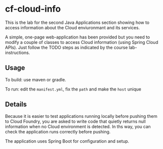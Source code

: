 cf-cloud-info
===============

This is the lab for the second Java Applications section showing how to access information about the Cloud enviuronmant and its services.

A simple, one-page web-application has been provided but you need to modify a couple of classes to access Cloud information (using Spring Cloud APIs).  Just follow the TODO steps as indicated by the course lab-instructions.

Usage
-----

To build: use maven or gradle.

To run: edit the `manifest.yml`, fix the `path` and make the `host` unique

Details
-------

Because it is easier to test applications running locally before pushing them to Cloud Foundry, you are asked to write code that quietly returns null information when no Cloud environment is detected.  In ths way, you can check the application runs correctly before pushing.

The application uses Spring Boot for configuration and setup.
